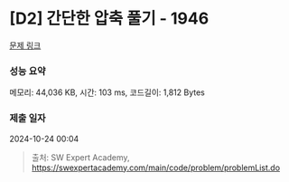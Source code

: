 # [D2] 간단한 압축 풀기 - 1946 

[문제 링크](https://swexpertacademy.com/main/code/problem/problemDetail.do?contestProbId=AV5PmkDKAOMDFAUq) 

### 성능 요약

메모리: 44,036 KB, 시간: 103 ms, 코드길이: 1,812 Bytes

### 제출 일자

2024-10-24 00:04



> 출처: SW Expert Academy, https://swexpertacademy.com/main/code/problem/problemList.do